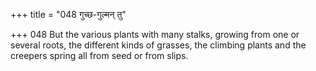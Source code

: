 +++
title = "048 गुच्छ-गुल्मन् तु"

+++
048	But the various plants with many stalks, growing from one or several roots, the different kinds of grasses, the climbing plants and the creepers spring all from seed or from slips.